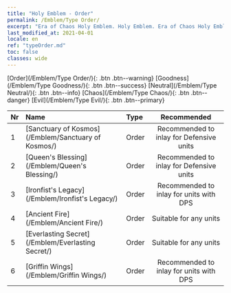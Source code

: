 ```yaml
---
title: "Holy Emblem - Order"
permalink: /Emblem/Type Order/
excerpt: "Era of Chaos Holy Emblem. Holy Emblem. Era of Chaos Holy Emblem Order. Era of Chaos Order"
last_modified_at: 2021-04-01
locale: en
ref: "typeOrder.md"
toc: false
classes: wide
---
```


  [Order](/Emblem/Type Order/){: .btn .btn--warning}   [Goodness](/Emblem/Type Goodness/){: .btn .btn--success}   [Neutral](/Emblem/Type Neutral/){: .btn .btn--info}   [Chaos](/Emblem/Type Chaos/){: .btn .btn--danger}   [Evil](/Emblem/Type Evil/){: .btn .btn--primary} 

  |  Nr  |             Name            |    Type    |   Recommended   |
  |:-----|:----------------------------|:-----------|:---------------:|
  | 1 | [Sanctuary of Kosmos](/Emblem/Sanctuary of Kosmos/) | Order | Recommended to inlay for Defensive units | 
  | 2 | [Queen's Blessing](/Emblem/Queen's Blessing/) | Order | Recommended to inlay for Defensive units | 
  | 3 | [Ironfist's Legacy](/Emblem/Ironfist's Legacy/) | Order | Recommended to inlay for units with DPS | 
  | 4 | [Ancient Fire](/Emblem/Ancient Fire/) | Order | Suitable for any units | 
  | 5 | [Everlasting Secret](/Emblem/Everlasting Secret/) | Order | Suitable for any units | 
  | 6 | [Griffin Wings](/Emblem/Griffin Wings/) | Order | Recommended to inlay for units with DPS | 
